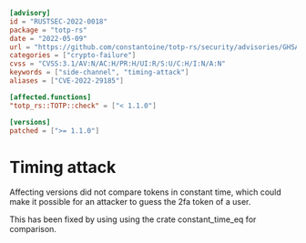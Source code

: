 ```toml
[advisory]
id = "RUSTSEC-2022-0018"
package = "totp-rs"
date = "2022-05-09"
url = "https://github.com/constantoine/totp-rs/security/advisories/GHSA-8vxv-2g8p-2249"
categories = ["crypto-failure"]
cvss = "CVSS:3.1/AV:N/AC:H/PR:H/UI:R/S:U/C:H/I:N/A:N"
keywords = ["side-channel", "timing-attack"]
aliases = ["CVE-2022-29185"]

[affected.functions]
"totp_rs::TOTP::check" = ["< 1.1.0"]

[versions]
patched = [">= 1.1.0"]
```

# Timing attack

Affecting versions did not compare tokens in constant time, which could make it possible for an attacker to guess the 2fa token of a user.

This has been fixed by using using the crate constant_time_eq for comparison.
